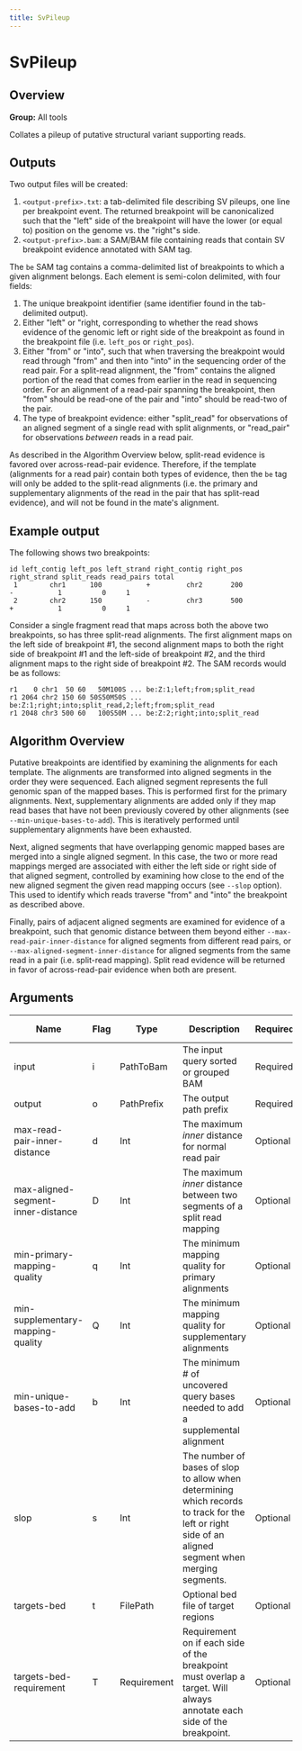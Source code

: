 ```yaml
---
title: SvPileup
---
```


# SvPileup

## Overview
**Group:** All tools

Collates a pileup of putative structural variant supporting reads.

## Outputs

Two output files will be created:

1. `<output-prefix>.txt`: a tab-delimited file describing SV pileups, one line per breakpoint event.  The returned
   breakpoint will be canonicalized such that the "left" side of the breakpoint will have the lower (or equal to)
   position on the genome vs. the "right"s side.
2. `<output-prefix>.bam`: a SAM/BAM file containing reads that contain SV breakpoint evidence annotated with SAM
  tag.

The `be` SAM tag contains a comma-delimited list of breakpoints to which a given alignment belongs.  Each element is
semi-colon delimited, with four fields:

1. The unique breakpoint identifier (same identifier found in the tab-delimited output).
2. Either "left" or "right, corresponding to whether the read shows evidence of the genomic left or right side of 
   the breakpoint as found in the breakpoint file (i.e. `left_pos` or `right_pos`).
3. Either "from" or "into", such that when traversing the breakpoint would read through "from" and then into
   "into" in the sequencing order of the read pair.  For a split-read alignment, the "from" contains the aligned
   portion of the read that comes from earlier in the read in sequencing order.  For an alignment of a read-pair
   spanning the breakpoint, then "from" should be read-one of the pair and "into" should be read-two of the pair.
4. The type of breakpoint evidence: either "split_read" for observations of an aligned segment of a single read
   with split alignments, or "read_pair" for observations _between_ reads in a read pair.

As described in the Algorithm Overview below, split-read evidence is favored over across-read-pair evidence.
Therefore, if the template (alignments for a read pair) contain both types of evidence, then the `be` tag
will only be added to the split-read alignments (i.e. the primary and supplementary alignments of the read
in the pair that has split-read evidence), and will not be found in the mate's alignment.
 
## Example output

The following shows two breakpoints:

```
id left_contig left_pos left_strand right_contig right_pos right_strand split_reads read_pairs total
 1        chr1      100           +         chr2       200            -           1          0     1
 2        chr2      150           -         chr3       500            +           1          0     1
```

Consider a single fragment read that maps across both the above two breakpoints, so has three split-read
alignments.  The first alignment maps on the left side of breakpoint #1, the second alignment maps to both the
right side of breakpoint #1 and the left-side of breakpoint #2, and the third alignment maps to the right side of
breakpoint #2. The SAM records would be as follows:

```
r1    0 chr1  50 60   50M100S ... be:Z:1;left;from;split_read
r1 2064 chr2 150 60 50S50M50S ... be:Z:1;right;into;split_read,2;left;from;split_read
r1 2048 chr3 500 60   100S50M ... be:Z:2;right;into;split_read
```

## Algorithm Overview

Putative breakpoints are identified by examining the alignments for each template. The alignments are transformed
into aligned segments in the order they were sequenced.  Each aligned segment represents the full genomic span of
the mapped bases.  This is performed first for the primary alignments.  Next, supplementary alignments are added
only if they map read bases that have not been previously covered by other alignments (see
`--min-unique-bases-to-add`).  This is iteratively performed until supplementary alignments have been exhausted.

Next, aligned segments that have overlapping genomic mapped bases are merged into a single aligned
segment.  In this case, the two or more read mappings merged are associated with either the left side or right
side of that aligned segment, controlled by examining how close to the end of the new aligned segment the given
read mapping occurs (see `--slop` option).  This used to identify which reads traverse "from" and "into" the
breakpoint as described above.

Finally, pairs of adjacent aligned segments are examined for evidence of a breakpoint, such that genomic distance
between them beyond either `--max-read-pair-inner-distance` for aligned segments from different read pairs, or
`--max-aligned-segment-inner-distance` for aligned segments from the same read in a pair (i.e. split-read mapping).
Split read evidence will be returned in favor of across-read-pair evidence when both are present.

## Arguments

|Name|Flag|Type|Description|Required?|Max Values|Default Value(s)|
|----|----|----|-----------|---------|----------|----------------|
|input|i|PathToBam|The input query sorted or grouped BAM|Required|1||
|output|o|PathPrefix|The output path prefix|Required|1||
|max-read-pair-inner-distance|d|Int|The maximum _inner_ distance for normal read pair|Optional|1|1000|
|max-aligned-segment-inner-distance|D|Int|The maximum _inner_ distance between two segments of a split read mapping|Optional|1|100|
|min-primary-mapping-quality|q|Int|The minimum mapping quality for primary alignments|Optional|1|30|
|min-supplementary-mapping-quality|Q|Int|The minimum mapping quality for supplementary alignments|Optional|1|18|
|min-unique-bases-to-add|b|Int|The minimum # of uncovered query bases needed to add a supplemental alignment|Optional|1|20|
|slop|s|Int|The number of bases of slop to allow when determining which records to track for the left or right side of an aligned segment when merging segments.|Optional|1|5|
|targets-bed|t|FilePath|Optional bed file of target regions|Optional|1||
|targets-bed-requirement|T|Requirement|Requirement on if each side of the breakpoint must overlap a target.  Will always annotate each side of the breakpoint.|Optional|1|AnnotateOnly|


